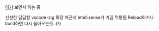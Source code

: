 [이거](https://zig.guide) 보면서 하는 중

신선한 답답함
vscode-zig 확장 버근지 intellisense가 가끔 먹통됨
Reload하거나 build하면 다시 돌아오는듯..(?)
